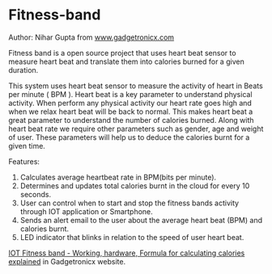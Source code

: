 # Fitness-band
Author: Nihar Gupta from www.gadgetronicx.com

Fitness band is a open source project that uses heart beat sensor to measure heart beat and translate them into calories burned for a given duration. 

This system uses heart beat sensor to measure the activity of heart in Beats per minute ( BPM ). Heart beat is a key parameter to understand physical activity. When perform any physical activity our heart rate goes high and when we relax heart beat will be back to normal. This makes heart beat a great parameter to understand the number of calories burned. Along with heart beat rate we require other parameters such as gender, age and weight of user. These parameters will help us to deduce the calories burnt for a given time.

Features:
1. Calculates average heartbeat rate in BPM(bits per minute).
2. Determines and updates total calories burnt in the cloud for every 10 seconds.
3. User can control when to start and stop the fitness bands activity through IOT application or Smartphone.
4. Sends an alert email to the user about the average heart beat (BPM) and calories burnt.
5. LED indicator that blinks in relation to the speed of user heart beat.

<a href="https://www.gadgetronicx.com/fitness-band-project-nodemcu-pulse-sensor/">IOT Fitness band - Working, hardware, Formula for calculating calories explained</a> in Gadgetronicx website.
